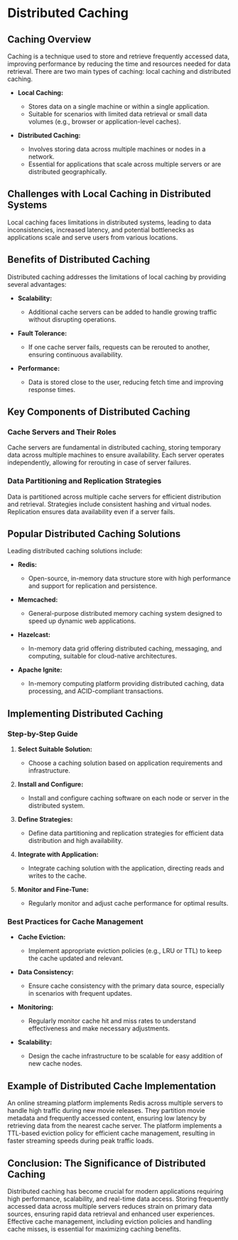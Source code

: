 # Distributed Caching

## Caching Overview

Caching is a technique used to store and retrieve frequently accessed data, improving performance by reducing the time and resources needed for data retrieval. There are two main types of caching: local caching and distributed caching.

- **Local Caching:**
    
    - Stores data on a single machine or within a single application.
    - Suitable for scenarios with limited data retrieval or small data volumes (e.g., browser or application-level caches).

- **Distributed Caching:**
    
    - Involves storing data across multiple machines or nodes in a network.
    - Essential for applications that scale across multiple servers or are distributed geographically.

## Challenges with Local Caching in Distributed Systems

Local caching faces limitations in distributed systems, leading to data inconsistencies, increased latency, and potential bottlenecks as applications scale and serve users from various locations.

## Benefits of Distributed Caching

Distributed caching addresses the limitations of local caching by providing several advantages:

- **Scalability:**
    
    - Additional cache servers can be added to handle growing traffic without disrupting operations.

- **Fault Tolerance:**
    
    - If one cache server fails, requests can be rerouted to another, ensuring continuous availability.

- **Performance:**
    
    - Data is stored close to the user, reducing fetch time and improving response times.

## Key Components of Distributed Caching

### Cache Servers and Their Roles

Cache servers are fundamental in distributed caching, storing temporary data across multiple machines to ensure availability. Each server operates independently, allowing for rerouting in case of server failures.

### Data Partitioning and Replication Strategies

Data is partitioned across multiple cache servers for efficient distribution and retrieval. Strategies include consistent hashing and virtual nodes. Replication ensures data availability even if a server fails.

## Popular Distributed Caching Solutions

Leading distributed caching solutions include:

- **Redis:**
    
    - Open-source, in-memory data structure store with high performance and support for replication and persistence.

- **Memcached:**
    
    - General-purpose distributed memory caching system designed to speed up dynamic web applications.

- **Hazelcast:**
    
    - In-memory data grid offering distributed caching, messaging, and computing, suitable for cloud-native architectures.

- **Apache Ignite:**
    
    - In-memory computing platform providing distributed caching, data processing, and ACID-compliant transactions.

## Implementing Distributed Caching

### Step-by-Step Guide

1. **Select Suitable Solution:**
    
    - Choose a caching solution based on application requirements and infrastructure.

2. **Install and Configure:**
    
    - Install and configure caching software on each node or server in the distributed system.

3. **Define Strategies:**
    
    - Define data partitioning and replication strategies for efficient data distribution and high availability.

4. **Integrate with Application:**
    
    - Integrate caching solution with the application, directing reads and writes to the cache.

5. **Monitor and Fine-Tune:**
    
    - Regularly monitor and adjust cache performance for optimal results.

### Best Practices for Cache Management

- **Cache Eviction:**
    
    - Implement appropriate eviction policies (e.g., LRU or TTL) to keep the cache updated and relevant.

- **Data Consistency:**
    
    - Ensure cache consistency with the primary data source, especially in scenarios with frequent updates.

- **Monitoring:**
    
    - Regularly monitor cache hit and miss rates to understand effectiveness and make necessary adjustments.

- **Scalability:**
    
    - Design the cache infrastructure to be scalable for easy addition of new cache nodes.

## Example of Distributed Cache Implementation

An online streaming platform implements Redis across multiple servers to handle high traffic during new movie releases. They partition movie metadata and frequently accessed content, ensuring low latency by retrieving data from the nearest cache server. The platform implements a TTL-based eviction policy for efficient cache management, resulting in faster streaming speeds during peak traffic loads.

## Conclusion: The Significance of Distributed Caching

Distributed caching has become crucial for modern applications requiring high performance, scalability, and real-time data access. Storing frequently accessed data across multiple servers reduces strain on primary data sources, ensuring rapid data retrieval and enhanced user experiences. Effective cache management, including eviction policies and handling cache misses, is essential for maximizing caching benefits.